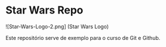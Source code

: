 # Star Wars Repo

![Star-Wars-Logo-2.png] (Star Wars Logo)

Este repositório serve de exemplo para o curso de Git e Github.
